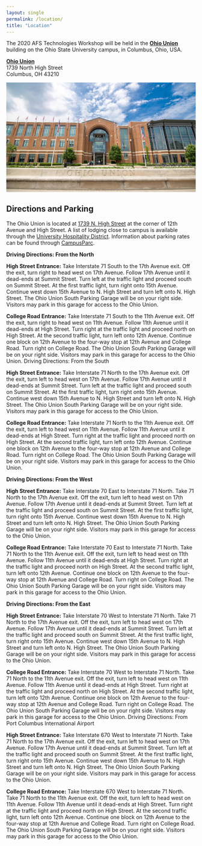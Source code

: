 ```yaml
---
layout: single
permalink: /location/
title: "Location"
---
```


The 2020 AFS Technologies Workshop will be held in the **[Ohio Union][1]** building
on the Ohio State University campus, in Columbus, Ohio, USA.

**[Ohio Union][1]**<br/>
1739 North High Street<br/>
Columbus, OH 43210<br/>

<img src="/assets/images/ohio-union-exterior-web-image-640x369.jpg" alt="Ohio Union"/>


## Directions and Parking

The Ohio Union is located at [1739 N. High Street][2] at the corner of 12th Avenue
and High Street. A list of lodging close to campus is available through the
[University Hospitality District][3]. Information about parking rates can be found
through [CampusParc][4].

**Driving Directions: From the North**

**High Street Entrance:** Take Interstate 71 South to the 17th Avenue exit. Off the
exit, turn right to head west on 17th Avenue.  Follow 17th Avenue until it
dead-ends at Summit Street. Turn left at the traffic light and proceed south on
Summit Street. At the first traffic light, turn right onto 15th Avenue.
Continue west down 15th Avenue to N. High Street and turn left onto N. High
Street. The Ohio Union South Parking Garage will be on your right side.
Visitors may park in this garage for access to the Ohio Union.

**College Road Entrance:** Take Interstate 71 South to the 11th Avenue exit.  Off
the exit, turn right to head west on 11th Avenue. Follow 11th Avenue until it
dead-ends at High Street. Turn right at the traffic light and proceed north on
High Street. At the second traffic light, turn left onto 12th Avenue.  Continue
one block on 12th Avenue to the four-way stop at 12th Avenue and College Road.
Turn right on College Road. The Ohio Union South Parking Garage will be on your
right side. Visitors may park in this garage for access to the Ohio Union.
Driving Directions: From the South

**High Street Entrance:** Take Interstate 71 North to the 17th Avenue exit. Off the
exit, turn left to head west on 17th Avenue. Follow 17th Avenue until it
dead-ends at Summit Street. Turn left at the traffic light and proceed south on
Summit Street. At the first traffic light, turn right onto 15th Avenue.
Continue west down 15th Avenue to N. High Street and turn left onto N. High
Street. The Ohio Union South Parking Garage will be on your right side.
Visitors may park in this garage for access to the Ohio Union.

**College Road Entrance:** Take Interstate 71 North to the 11th Avenue exit. Off
the exit, turn left to head west on 11th Avenue. Follow 11th Avenue until it
dead-ends at High Street. Turn right at the traffic light and proceed north on
High Street. At the second traffic light, turn left onto 12th Avenue. Continue
one block on 12th Avenue to the four-way stop at 12th Avenue and College Road.
Turn right on College Road. The Ohio Union South Parking Garage will be on your
right side. Visitors may park in this garage for access to the Ohio Union.

**Driving Directions: From the West**

**High Street Entrance:** Take Interstate 70 East to Interstate 71 North. Take 71
North to the 17th Avenue exit. Off the exit, turn left to head west on 17th
Avenue. Follow 17th Avenue until it dead-ends at Summit Street. Turn left at
the traffic light and proceed south on Summit Street. At the first traffic
light, turn right onto 15th Avenue. Continue west down 15th Avenue to N. High
Street and turn left onto N. High Street. The Ohio Union South Parking Garage
will be on your right side. Visitors may park in this garage for access to the
Ohio Union.

**College Road Entrance:** Take Interstate 70 East to Interstate 71 North. Take 71
North to the 11th Avenue exit. Off the exit, turn left to head west on 11th
Avenue. Follow 11th Avenue until it dead-ends at High Street. Turn right at the
traffic light and proceed north on High Street. At the second traffic light,
turn left onto 12th Avenue. Continue one block on 12th Avenue to the four-way
stop at 12th Avenue and College Road. Turn right on College Road. The Ohio
Union South Parking Garage will be on your right side. Visitors may park in
this garage for access to the Ohio Union.

**Driving Directions: From the East**

**High Street Entrance:** Take Interstate 70 West to Interstate 71 North. Take 71
North to the 17th Avenue exit. Off the exit, turn left to head west on 17th
Avenue. Follow 17th Avenue until it dead-ends at Summit Street. Turn left at
the traffic light and proceed south on Summit Street. At the first traffic
light, turn right onto 15th Avenue. Continue west down 15th Avenue to N. High
Street and turn left onto N. High Street. The Ohio Union South Parking Garage
will be on your right side. Visitors may park in this garage for access to the
Ohio Union.

**College Road Entrance:** Take Interstate 70 West to Interstate 71 North. Take 71
North to the 11th Avenue exit. Off the exit, turn left to head west on 11th
Avenue. Follow 11th Avenue until it dead-ends at High Street. Turn right at the
traffic light and proceed north on High Street. At the second traffic light,
turn left onto 12th Avenue. Continue one block on 12th Avenue to the four-way
stop at 12th Avenue and College Road. Turn right on College Road. The Ohio
Union South Parking Garage will be on your right side. Visitors may park in
this garage for access to the Ohio Union.  Driving Directions: From Port
Columbus International Airport

**High Street Entrance:** Take Interstate 670 West to Interstate 71 North. Take 71
North to the 17th Avenue exit. Off the exit, turn left to head west on 17th
Avenue. Follow 17th Avenue until it dead-ends at Summit Street. Turn left at
the traffic light and proceed south on Summit Street. At the first traffic
light, turn right onto 15th Avenue. Continue west down 15th Avenue to N. High
Street and turn left onto N. High Street. The Ohio Union South Parking Garage
will be on your right side. Visitors may park in this garage for access to the
Ohio Union.

**College Road Entrance:** Take Interstate 670 West to Interstate 71 North. Take 71
North to the 11th Avenue exit. Off the exit, turn left to head west on 11th
Avenue. Follow 11th Avenue until it dead-ends at High Street. Turn right at the
traffic light and proceed north on High Street. At the second traffic light,
turn left onto 12th Avenue. Continue one block on 12th Avenue to the four-way
stop at 12th Avenue and College Road. Turn right on College Road. The Ohio
Union South Parking Garage will be on your right side. Visitors may park in
this garage for access to the Ohio Union.

[1]: https://ohiounion.osu.edu/
[2]: https://www.google.com/maps/place/1739+N+High+St,+Columbus,+OH+43210/@39.9977241,-83.010769,17z/data=!3m1!4b1!4m5!3m4!1s0x88388eb8cc64683d:0xd72265651851c9bd!8m2!3d39.99772!4d-83.008575
[3]: http://www.uhdcolumbus.com/
[4]: http://osu.campusparc.com/
